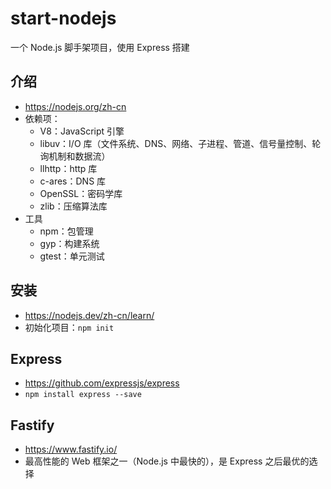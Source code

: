 # start-nodejs
一个 Node.js 脚手架项目，使用 Express 搭建

## 介绍
- https://nodejs.org/zh-cn
- 依赖项：
    - V8：JavaScript 引擎
    - libuv：I/O 库（文件系统、DNS、网络、子进程、管道、信号量控制、轮询机制和数据流）
    - llhttp：http 库
    - c-ares：DNS 库
    - OpenSSL：密码学库
    - zlib：压缩算法库
- 工具
    - npm：包管理
    - gyp：构建系统
    - gtest：单元测试

## 安装
- https://nodejs.dev/zh-cn/learn/
- 初始化项目：`npm init`

## Express
- https://github.com/expressjs/express
- `npm install express --save`

## Fastify
- https://www.fastify.io/
- 最高性能的 Web 框架之一（Node.js 中最快的），是 Express 之后最优的选择
